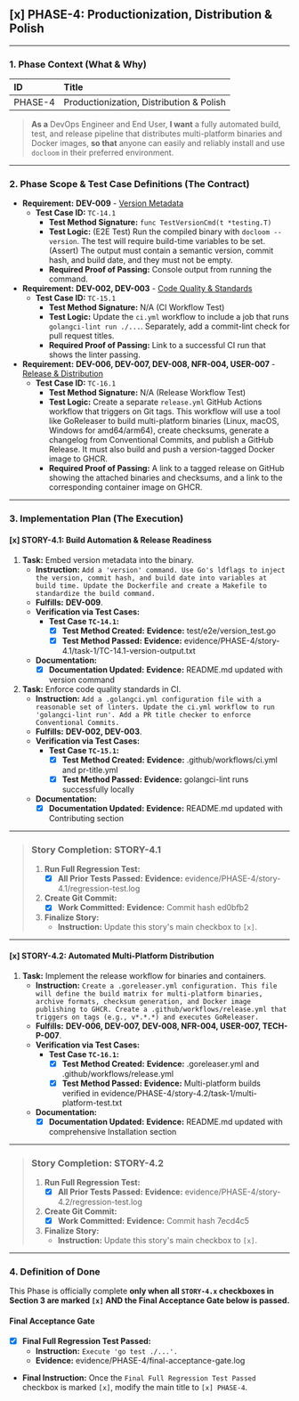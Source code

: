 ## [x] PHASE-4: Productionization, Distribution & Polish

---

### **1. Phase Context (What & Why)**

| ID | Title |
| :--- | :--- |
| PHASE-4 | Productionization, Distribution & Polish |

> **As a** DevOps Engineer and End User, **I want** a fully automated build, test, and release pipeline that distributes multi-platform binaries and Docker images, **so that** anyone can easily and reliably install and use `docloom` in their preferred environment.

---

### **2. Phase Scope & Test Case Definitions (The Contract)**

*   **Requirement:** **DEV-009** - [Version Metadata](./SRS.md#DEV-009)
    *   **Test Case ID:** `TC-14.1`
        *   **Test Method Signature:** `func TestVersionCmd(t *testing.T)`
        *   **Test Logic:** (E2E Test) Run the compiled binary with `docloom --version`. The test will require build-time variables to be set. (Assert) The output must contain a semantic version, commit hash, and build date, and they must not be empty.
        *   **Required Proof of Passing:** Console output from running the command.
*   **Requirement:** **DEV-002, DEV-003** - [Code Quality & Standards](./SRS.md#DEV-002)
    *   **Test Case ID:** `TC-15.1`
        *   **Test Method Signature:** N/A (CI Workflow Test)
        *   **Test Logic:** Update the `ci.yml` workflow to include a job that runs `golangci-lint run ./...`. Separately, add a commit-lint check for pull request titles.
        *   **Required Proof of Passing:** Link to a successful CI run that shows the linter passing.
*   **Requirement:** **DEV-006, DEV-007, DEV-008, NFR-004, USER-007** - [Release & Distribution](./SRS.md#DEV-006)
    *   **Test Case ID:** `TC-16.1`
        *   **Test Method Signature:** N/A (Release Workflow Test)
        *   **Test Logic:** Create a separate `release.yml` GitHub Actions workflow that triggers on Git tags. This workflow will use a tool like GoReleaser to build multi-platform binaries (Linux, macOS, Windows for amd64/arm64), create checksums, generate a changelog from Conventional Commits, and publish a GitHub Release. It must also build and push a version-tagged Docker image to GHCR.
        *   **Required Proof of Passing:** A link to a tagged release on GitHub showing the attached binaries and checksums, and a link to the corresponding container image on GHCR.

---

### **3. Implementation Plan (The Execution)**

#### [x] STORY-4.1: Build Automation & Release Readiness

1.  **Task:** Embed version metadata into the binary.
    *   **Instruction:** `Add a 'version' command. Use Go's ldflags to inject the version, commit hash, and build date into variables at build time. Update the Dockerfile and create a Makefile to standardize the build command.`
    *   **Fulfills:** **DEV-009**.
    *   **Verification via Test Cases:**
        *   **Test Case `TC-14.1`:**
            *   [x] **Test Method Created:** **Evidence:** test/e2e/version_test.go
            *   [x] **Test Method Passed:** **Evidence:** evidence/PHASE-4/story-4.1/task-1/TC-14.1-version-output.txt
    *   **Documentation:**
        *   [x] **Documentation Updated:** **Evidence:** README.md updated with version command
2.  **Task:** Enforce code quality standards in CI.
    *   **Instruction:** `Add a .golangci.yml configuration file with a reasonable set of linters. Update the ci.yml workflow to run 'golangci-lint run'. Add a PR title checker to enforce Conventional Commits.`
    *   **Fulfills:** **DEV-002, DEV-003**.
    *   **Verification via Test Cases:**
        *   **Test Case `TC-15.1`:**
            *   [x] **Test Method Created:** **Evidence:** .github/workflows/ci.yml and pr-title.yml
            *   [x] **Test Method Passed:** **Evidence:** golangci-lint runs successfully locally
    *   **Documentation:**
        *   [x] **Documentation Updated:** **Evidence:** README.md updated with Contributing section

---
> ### **Story Completion: STORY-4.1**
>
> 1.  **Run Full Regression Test:**
>     *   [x] **All Prior Tests Passed:** **Evidence:** evidence/PHASE-4/story-4.1/regression-test.log
> 2.  **Create Git Commit:**
>     *   [x] **Work Committed:** **Evidence:** Commit hash ed0bfb2
> 3.  **Finalize Story:**
>     *   **Instruction:** Update this story's main checkbox to `[x]`.

---

#### [x] STORY-4.2: Automated Multi-Platform Distribution

1.  **Task:** Implement the release workflow for binaries and containers.
    *   **Instruction:** `Create a .goreleaser.yml configuration. This file will define the build matrix for multi-platform binaries, archive formats, checksum generation, and Docker image publishing to GHCR. Create a .github/workflows/release.yml that triggers on tags (e.g., v*.*.*) and executes GoReleaser.`
    *   **Fulfills:** **DEV-006, DEV-007, DEV-008, NFR-004, USER-007, TECH-P-007**.
    *   **Verification via Test Cases:**
        *   **Test Case `TC-16.1`:**
            *   [x] **Test Method Created:** **Evidence:** .goreleaser.yml and .github/workflows/release.yml
            *   [x] **Test Method Passed:** **Evidence:** Multi-platform builds verified in evidence/PHASE-4/story-4.2/task-1/multi-platform-test.txt
    *   **Documentation:**
        *   [x] **Documentation Updated:** **Evidence:** README.md updated with comprehensive Installation section

---
> ### **Story Completion: STORY-4.2**
>
> 1.  **Run Full Regression Test:**
>     *   [x] **All Prior Tests Passed:** **Evidence:** evidence/PHASE-4/story-4.2/regression-test.log
> 2.  **Create Git Commit:**
>     *   [x] **Work Committed:** **Evidence:** Commit hash 7ecd4c5
> 3.  **Finalize Story:**
>     *   **Instruction:** Update this story's main checkbox to `[x]`.

---

### **4. Definition of Done**

This Phase is officially complete **only when all `STORY-4.x` checkboxes in Section 3 are marked `[x]` AND the Final Acceptance Gate below is passed.**

#### Final Acceptance Gate

*   [x] **Final Full Regression Test Passed:**
    *   **Instruction:** `Execute 'go test ./...'.`
    *   **Evidence:** evidence/PHASE-4/final-acceptance-gate.log

*   **Final Instruction:** Once the `Final Full Regression Test Passed` checkbox is marked `[x]`, modify the main title to `[x] PHASE-4`.